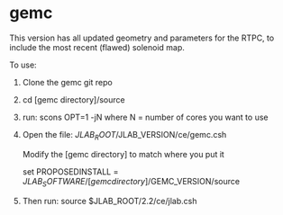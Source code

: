 # gemc
This version has all updated geometry and parameters for the RTPC,
to include the most recent (flawed) solenoid map.

To use:
1. Clone the gemc git repo
2. cd [gemc directory]/source
3. run:
    scons OPT=1 -jN
    where N = number of cores you want to use
    
4. Open the file:
   $JLAB_ROOT/$JLAB_VERSION/ce/gemc.csh
   
   Modify the [gemc directory] to match where you put it
   
   set PROPOSEDINSTALL = $JLAB_SOFTWARE/[gemc directory]/$GEMC_VERSION/source
   
5. Then run:
   source $JLAB_ROOT/2.2/ce/jlab.csh
